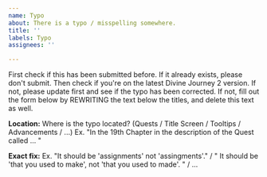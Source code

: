 ```yaml
---
name: Typo
about: There is a typo / misspelling somewhere.
title: ''
labels: Typo
assignees: ''

---
```


First check if this has been submitted before. If it already exists, please don't submit. Then check if you're on the latest Divine Journey 2 version. If not, please update first and see if the typo has been corrected. If not, fill out the form below by REWRITING the text below the titles, and delete this text as well.

**Location:**
Where is the typo located? (Quests / Title Screen / Tooltips / Advancements / ...)
Ex. "In the 19th Chapter in the description of the Quest called ... "

**Exact fix:**
Ex. "It should be 'assignments' not 'assingments'." / " It should be 'that you used to make', not 'that you used to made'. " / ...
